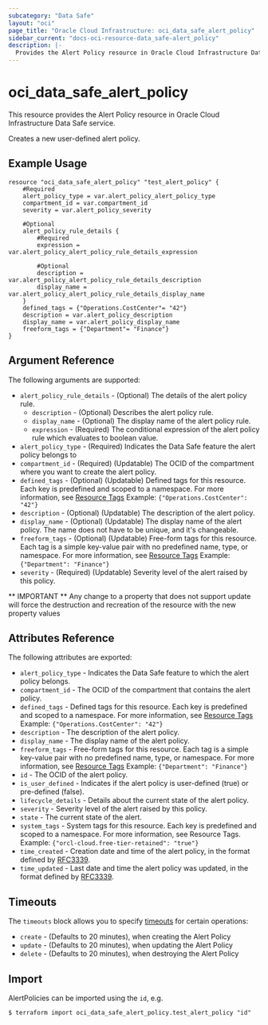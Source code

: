 ```yaml
---
subcategory: "Data Safe"
layout: "oci"
page_title: "Oracle Cloud Infrastructure: oci_data_safe_alert_policy"
sidebar_current: "docs-oci-resource-data_safe-alert_policy"
description: |-
  Provides the Alert Policy resource in Oracle Cloud Infrastructure Data Safe service
---
```


# oci_data_safe_alert_policy
This resource provides the Alert Policy resource in Oracle Cloud Infrastructure Data Safe service.

Creates a new user-defined alert policy.


## Example Usage

```hcl
resource "oci_data_safe_alert_policy" "test_alert_policy" {
	#Required
	alert_policy_type = var.alert_policy_alert_policy_type
	compartment_id = var.compartment_id
	severity = var.alert_policy_severity

	#Optional
	alert_policy_rule_details {
		#Required
		expression = var.alert_policy_alert_policy_rule_details_expression

		#Optional
		description = var.alert_policy_alert_policy_rule_details_description
		display_name = var.alert_policy_alert_policy_rule_details_display_name
	}
	defined_tags = {"Operations.CostCenter"= "42"}
	description = var.alert_policy_description
	display_name = var.alert_policy_display_name
	freeform_tags = {"Department"= "Finance"}
}
```

## Argument Reference

The following arguments are supported:

* `alert_policy_rule_details` - (Optional) The details of the alert policy rule.
	* `description` - (Optional) Describes the alert policy rule.
	* `display_name` - (Optional) The display name of the alert policy rule.
	* `expression` - (Required) The conditional expression of the alert policy rule which evaluates to boolean value.
* `alert_policy_type` - (Required) Indicates the Data Safe feature the alert policy belongs to
* `compartment_id` - (Required) (Updatable) The OCID of the compartment where you want to create the alert policy.
* `defined_tags` - (Optional) (Updatable) Defined tags for this resource. Each key is predefined and scoped to a namespace. For more information, see [Resource Tags](https://docs.cloud.oracle.com/iaas/Content/General/Concepts/resourcetags.htm) Example: `{"Operations.CostCenter": "42"}`
* `description` - (Optional) (Updatable) The description of the alert policy.
* `display_name` - (Optional) (Updatable) The display name of the alert policy. The name does not have to be unique, and it's changeable.
* `freeform_tags` - (Optional) (Updatable) Free-form tags for this resource. Each tag is a simple key-value pair with no predefined name, type, or namespace. For more information, see [Resource Tags](https://docs.cloud.oracle.com/iaas/Content/General/Concepts/resourcetags.htm)  Example: `{"Department": "Finance"}`
* `severity` - (Required) (Updatable) Severity level of the alert raised by this policy.


** IMPORTANT **
Any change to a property that does not support update will force the destruction and recreation of the resource with the new property values

## Attributes Reference

The following attributes are exported:

* `alert_policy_type` - Indicates the Data Safe feature to which the alert policy belongs.
* `compartment_id` - The OCID of the compartment that contains the alert policy.
* `defined_tags` - Defined tags for this resource. Each key is predefined and scoped to a namespace. For more information, see [Resource Tags](https://docs.cloud.oracle.com/iaas/Content/General/Concepts/resourcetags.htm) Example: `{"Operations.CostCenter": "42"}`
* `description` - The description of the alert policy.
* `display_name` - The display name of the alert policy.
* `freeform_tags` - Free-form tags for this resource. Each tag is a simple key-value pair with no predefined name, type, or namespace. For more information, see [Resource Tags](https://docs.cloud.oracle.com/iaas/Content/General/Concepts/resourcetags.htm)  Example: `{"Department": "Finance"}`
* `id` - The OCID of the alert policy.
* `is_user_defined` - Indicates if the alert policy is user-defined (true) or pre-defined (false).
* `lifecycle_details` - Details about the current state of the alert policy.
* `severity` - Severity level of the alert raised by this policy.
* `state` - The current state of the alert.
* `system_tags` - System tags for this resource. Each key is predefined and scoped to a namespace. For more information, see Resource Tags. Example: `{"orcl-cloud.free-tier-retained": "true"}`
* `time_created` - Creation date and time of the alert policy, in the format defined by [RFC3339](https://tools.ietf.org/html/rfc3339).
* `time_updated` - Last date and time the alert policy was updated, in the format defined by [RFC3339](https://tools.ietf.org/html/rfc3339).

## Timeouts

The `timeouts` block allows you to specify [timeouts](https://registry.terraform.io/providers/oracle/oci/latest/docs/guides/changing_timeouts) for certain operations:
* `create` - (Defaults to 20 minutes), when creating the Alert Policy
* `update` - (Defaults to 20 minutes), when updating the Alert Policy
* `delete` - (Defaults to 20 minutes), when destroying the Alert Policy


## Import

AlertPolicies can be imported using the `id`, e.g.

```
$ terraform import oci_data_safe_alert_policy.test_alert_policy "id"
```
